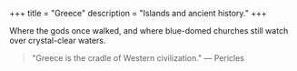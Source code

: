 +++
title = "Greece"
description = "Islands and ancient history."
+++

Where the gods once walked, and where blue-domed churches still watch over crystal-clear waters.

> "Greece is the cradle of Western civilization." — Pericles
